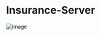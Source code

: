 # Insurance-Server
![image](https://user-images.githubusercontent.com/60809936/144752278-e7e3e35c-bcb1-4382-9dc1-994ec722904b.png)

